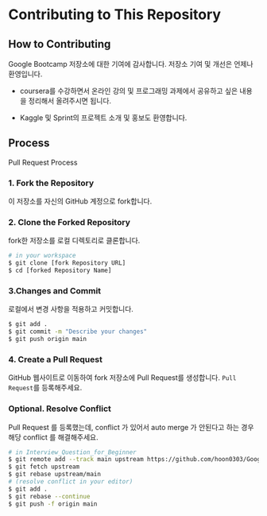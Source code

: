 # Contributing to This Repository

## How to Contributing
Google Bootcamp 저장소에 대한 기여에 감사합니다. 저장소 기여 및 개선은 언제나 환영입니다.

- coursera를 수강하면서 온라인 강의 및 프로그래밍 과제에서 공유하고 싶은 내용을 정리해서 올려주시면 됩니다.

- Kaggle 및 Sprint의 프로젝트 소개 및 홍보도 환영합니다.


## Process
Pull Request Process

### 1. Fork the Repository

이 저장소를 자신의 GitHub 계정으로 fork합니다.

### 2. Clone the Forked Repository

fork한 저장소를 로컬 디렉토리로 클론합니다.

```bash
# in your workspace
$ git clone [fork Repository URL]
$ cd [forked Repository Name]
```

### 3.Changes and Commit
로컬에서 변경 사항을 적용하고 커밋합니다.
```bash
$ git add .
$ git commit -m "Describe your changes"
$ git push origin main
```

### 4. Create a Pull Request
GitHub 웹사이트로 이동하여 fork 저장소에 Pull Request를 생성합니다.
`Pull Request`를 등록해주세요.

### Optional. Resolve Conflict

Pull Request 를 등록했는데, conflict 가 있어서 auto merge 가 안된다고 하는 경우 해당 conflict 를 해결해주세요.

```bash
# in Interview_Question_for_Beginner
$ git remote add --track main upstream https://github.com/hoon0303/Google_ML_Bootcamp_2024.git
$ git fetch upstream
$ git rebase upstream/main
# (resolve conflict in your editor)
$ git add .
$ git rebase --continue
$ git push -f origin main

